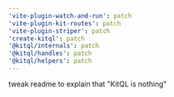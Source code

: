 ```yaml
---
'vite-plugin-watch-and-run': patch
'vite-plugin-kit-routes': patch
'vite-plugin-striper': patch
'create-kitql': patch
'@kitql/internals': patch
'@kitql/handles': patch
'@kitql/helpers': patch
---
```


tweak readme to explain that "KitQL is nothing"
